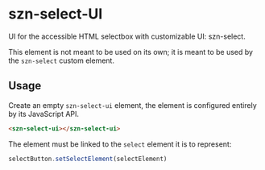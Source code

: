 # szn-select-UI

UI for the accessible HTML selectbox with customizable UI: szn-select.

This element is not meant to be used on its own; it is meant to be used by the
`szn-select` custom element.

## Usage

Create an empty `szn-select-ui` element, the element is configured entirely by
its JavaScript API.

```html
<szn-select-ui></szn-select-ui>
```

The element must be linked to the `select` element it is to represent:

```js
selectButton.setSelectElement(selectElement)
```
